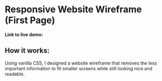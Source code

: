 # Responsive Website Wireframe (First Page)

**Link to live demo:**

## How it works:

Using vanilla CSS, I designed a website wireframe that removes the less important information to fit smaller screens while still looking nice and readable.
